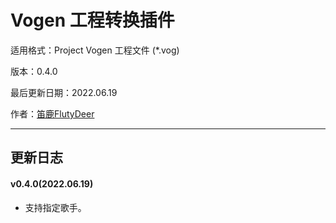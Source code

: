 # Vogen 工程转换插件

适用格式：Project Vogen 工程文件 (*.vog)

版本：0.4.0

最后更新日期：2022.06.19

作者：[笛鹿FlutyDeer](https://space.bilibili.com/386270936)

-----

## 更新日志

#### v0.4.0(2022.06.19)

- 支持指定歌手。